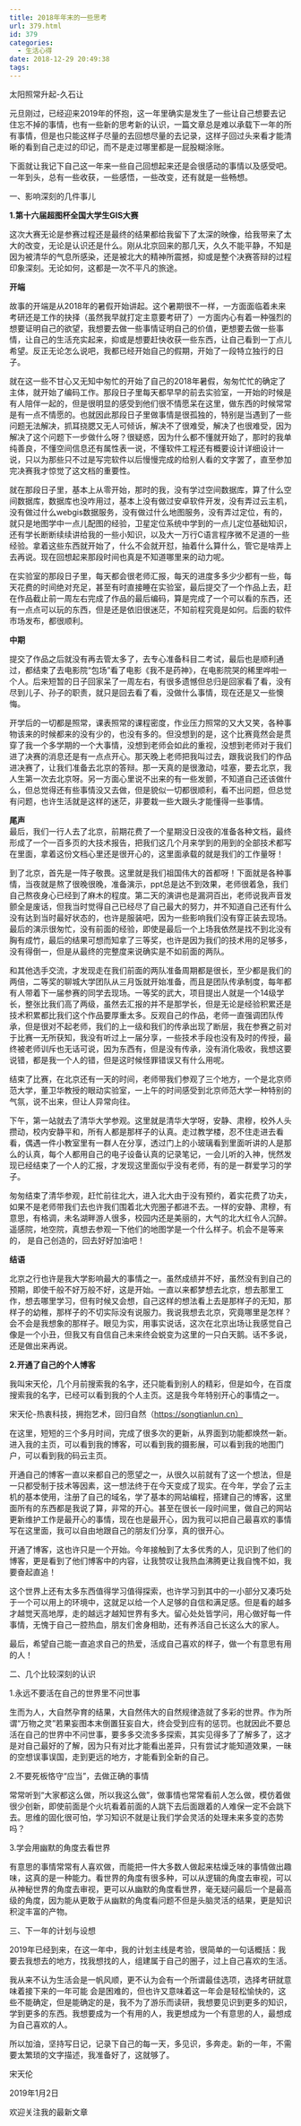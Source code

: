 ```yaml
---
title: 2018年年末的一些思考
url: 379.html
id: 379
categories:
  - 生活心得
date: 2018-12-29 20:49:38
tags:
---
```


太阳照常升起-久石让

元旦刚过，已经迎来2019年的怀抱，这一年里确实是发生了一些让自己想要去记住忘不掉的事情，也有一些新的思考新的认识，一篇文章总是难以承载下一年的所有事情，但是也只能这样子尽量的去回想尽量的去记录，这样子回过头来看才能清晰的看到自己走过的印记，而不是走过哪里都是一屁股糊涂账。

下面就让我记下自己这一年来一些自己回想起来还是会很感动的事情以及感受吧。一年到头，总有一些收获，一些感悟，一些改变，还有就是一些畅想。

一、影响深刻的几件事儿

**1.第十六届超图杯全国大学生GIS大赛**

这次大赛无论是参赛过程还是最终的结果都给我留下了太深的映像，给我带来了太大的改变，无论是认识还是什么。刚从北京回来的那几天，久久不能平静，不知是因为被清华的气息所感染，还是被北大的精神所震撼，抑或是整个决赛答辩的过程印象深刻。无论如何，这都是一次不平凡的旅途。

**开端**

故事的开端是从2018年的暑假开始讲起。这个暑期很不一样，一方面面临着未来考研还是工作的抉择（虽然我早就打定主意要考研了）一方面内心有着一种强烈的想要证明自己的欲望，我想要去做一些事情证明自己的价值，更想要去做一些事情，让自己的生活充实起来，抑或是想要赶快收获一些东西，让自己看到一丁点儿希望。反正无论怎么说吧，我都已经开始自己的假期，开始了一段特立独行的日子。

就在这一些不甘心又无知中匆忙的开始了自己的2018年暑假，匆匆忙忙的确定了主体，就开始了编码工作。那段日子里每天都早早的前去实验室，一开始的时候是有人陪伴一起的，但是很明显的感受到他们很不情愿呆在这里，做东西的时候常常是有一点不情愿的。也就因此那段日子里做事情是很孤独的，特别是当遇到了一些问题无法解决，抓耳挠腮又无人可倾诉，解决不了很难受，解决了也很难受，因为解决了这个问题下一步做什么呀？很疑惑，因为什么都不懂就开始了，那时的我单纯善良，不懂空间信息还有属性表一说，不懂软件工程还有概要设计详细设计一说，只以为那些只不过是写完软件以后慢慢完成的给别人看的文字罢了，直至参加完决赛我才惊觉了这文档的重要性。

就在那段日子里，基本上从零开始，那时的我，没有学过空间数据库，算了什么空间数据库，数据库也没咋用过，基本上没有做过安卓软件开发，没有弄过云主机，没有做过什么webgis数据服务，没有做过什么地图服务，没有弄过定位，有的，就只是地图学中一点儿配图的经验，卫星定位系统中学到的一点儿定位基础知识，还有学长断断续续讲给我的一些小知识，以及大一万行C语言程序微不足道的一些经验。拿着这些东西就开始了，什么不会就开怼，抽着什么算什么，管它是啥弄上去再说。现在回想起来那段时间也真是不知道哪里来的动力呢。

在实验室的那段日子里，每天都会很老师汇报，每天的进度多多少少都有一些，每天花费的时间绝对充足，甚至有时直接睡在实验室，最后提交了一个作品上去，赶在作品截止前一周左右完成了作品的最后编码，算是完成了一个可以看的东西，还有一点点可以玩的东西，但是还是依旧很迷茫，不知前程究竟是如何。后面的软件市场发布，都很顺利。

**中期**

提交了作品之后就没有再去管太多了，去专心准备科目二考试，最后也是顺利通过，都结束了去电影院“包场”看了电影《我不是药神》，在电影院哭的稀里哗啦一个人。后来短暂的日子回家呆了一周左右，有很多遗憾但总归是回家看了看，没有尽到儿子、孙子的职责，就只是回去看了看，没做什么事情，现在还是又一些懊悔。

开学后的一切都是照常，课表照常的课程密度，作业压力照常的又大又笑，各种事物该来的时候都来的没有少的，也没有多的。但没想到的是，这个比赛竟然会是贯穿了我一个多学期的一个大事情，没想到老师会如此的重视，没想到老师对于我们进了决赛的消息还是有一点点开心。那天晚上老师把我叫过去，跟我说我们的作品进决赛了，让我们准备去北京的答辩。那一天真的是很激动，哇塞，要去北京，我人生第一次去北京呀。另一方面心里说不出来的有一些发颤，不知道自己还该做什么，但总觉得还有些事情没又去做，但是貌似一切都很顺利，看不出问题，但总觉有问题，也许生活就是这样的迷茫，非要栽一些大跟头才能懂得一些事情。

**尾声**  
最后，我们一行人去了北京，前期花费了一个星期没日没夜的准备各种文档，最终形成了一个一百多页的大技术报告，把我们这几个月来学到的用到的全部技术都写在里面，拿着这份文档心里还是很开心的，这里面承载的就是我们的工作量呀！

到了北京，首先是一阵子敬畏。这里就是我们祖国伟大的首都呀！下面就是各种事情，当夜就是熬了很晚很晚，准备演示，ppt总是达不到效果，老师很着急，我们自己熬夜身心已经到了麻木的程度。第二天的演讲也是漏洞百出，老师说我声音发颤全是废话，但我当时觉得自己已经尽了自己最大的努力，并不知道自己还有什么没有达到当时最好状态的，也许是服装吧，因为一些影响我们没有穿正装去现场。最后的演示很匆忙，没有前面的经验，即使是最后一个上场我依然是找不到北没有胸有成竹，最后的结果可想而知拿了三等奖，也许是因为我们的技术用的足够多，没有得倒一，但是从最终的完整度来说确实是不如前面的两队。

和其他选手交流，才发现走在我们前面的两队准备周期都是很长，至少都是我们的两倍，二等奖的聊城大学团队从三月饭就开始准备，而且是团队传承制度，每年都有人带着下一届参赛的同学去现场。一等奖的武大，项目提出人就是一个14级学长，整张比我们高了两级，虽然去汇报的并不是那学长，但是无论是经验积累还是技术积累都比我们这个作品要厚重太多。反观自己的作品，老师一直强调团队传承，但是很对不起老师，我们的上一级和我们的传承出现了断层，我在参赛之前对于比赛一无所获知，我没有听过上一届分享，一些技术手段也没有及时的传授，最终被老师训斥也无话可说，因为东西有，但是没有传承，没有消化吸收，我想这要说错，都是我一个人的错，但是这时候怪罪错误又有什么用呢。

结束了比赛，在北京还有一天的时间，老师带我们参观了三个地方，一个是北京师范大学，董卫华教授的眼动实验室，一上午的时间感受到北京师范大学一种特别的气氛，说不出来，但让人异常向往。

下午，第一站就去了清华大学参观。这里就是清华大学呀，安静、肃穆，校外人头攒动，校内安静平和，所有人都是那样子的认真。走过教学楼，忍不住走进去看看，偶遇一件小教室里有一群人在分享，透过门上的小玻璃看到里面听讲的人是那么的认真，每个人都用自己的电子设备认真的记录笔记，一会儿听的入神，恍然发现已经结束了一个人的汇报，才发现这里面似乎没有老师，有的是一群爱学习的学子。

匆匆结束了清华参观，赶忙前往北大，进入北大由于没有预约，着实花费了功夫，如果不是老师带我们去也许我们围着北大兜圈子都进不去。一样的安静、肃穆，有意思，有格调，未名湖畔游人很多，校园内还是美丽的，大气的北大红令人沉醉。遥感院，地空院，真想去参观一下他们的地图学是一个什么样子。机会不是等来的， 是自己创造的，回去好好加油吧！

**结语**

北京之行也许是我大学影响最大的事情之一。虽然成绩并不好，虽然没有到自己的预期，即使千般不好万般不好，这是开始。一直以来都梦想去北京，想去那里工作，想去哪里学习，但有时候又会想，自己这样的想法看上去是那样子的无知，那样子的幼稚，那样子的不切实际没有说服力。我说我想去北京，究竟哪里是怎样？会不会是我想象的那样子。眼见为实，用事实说话，这次在北京出场让我感觉自己像是一个小丑，但我又有自信自己未来终会蜕变为这里的一只白天鹅。话不多说，还是做出来再说。

**2.开通了自己的个人博客**

我叫宋天伦，几个月前搜索我的名字，还只能看到别人的精彩，但是如今，在百度搜索我的名字，已经可以看到我的个人主页。这是我今年特别开心的事情之一。

宋天伦-热衷科技，拥抱艺术，回归自然（https://songtianlun.cn）

在这里，短短的三个多月时间，完成了很多次的更新，从界面到功能都焕然一新。进入我的主页，可以看到我的博客，可以看到我的摄影展，可以看到我的地图门户，可以看到我的码云主页。

开通自己的博客一直以来都自己的愿望之一，从很久以前就有了这一个想法，但是一只都受制于技术等因素，这一想法终于在今天变成了现实。在今年，学会了云主机的基本使用，注册了自己的域名，学了基本的网站编程，搭建自己的博客，这里面所有的东西都是我说了算，非常的开心。甚至在很长一段时间里，做自己的网站更新维护工作是最开心的事情，现在也是最开心，因为我可以把自己最喜欢的事情写在这里面，我可以自由地跟自己的朋友们分享，真的很开心。

开通了博客，这也许只是一个开始。今年接触到了太多优秀的人，见识到了他们的博客，更是看到了他们博客中的内容，让我赞叹让我热血沸腾更让我自愧不如，我要奋起直追！

这个世界上还有太多东西值得学习值得探索，也许学习到其中的一小部分又凑巧处于一个可以用上的环境中，这就足以给一个人足够的自信和满足感。但是看的越多才越觉天高地厚，走的越远才越知世界有多大。留心处处皆学问，用心做好每一件事情，无愧于自己一腔热血，朋友们舍身相助，还有养活自己长这么大的家人。

最后，希望自己能一直追求自己的热爱，活成自己喜欢的样子，做一个有意思有用的人！

二、几个比较深刻的认识

1.永远不要活在自己的世界里不问世事

生而为人，大自然孕育的结果，大自然伟大的自然规律造就了多彩的世界。作为所谓“万物之灵”若果妄图本末倒置狂妄自大，终会受到应有的惩罚。也就因此不要总活在自己的世界中不问世事，要多多交流多多探索，其实见得多了了解多了，这才是对自己最好的了解，因为只有对比才能看出差异，只有尝试才能知道效果，一昧的空想误事误国，走到更远的地方，才能看到全新的自己。

2.不要死板恪守“应当”，去做正确的事情

常常听到“大家都这么做，所以我这么做”，做事情也常常看前人怎么做，模仿着做很少创新，即使前面是个火坑看着前面的人跳下去后面跟着的人难保一定不会跳下去。思维的固化很可怕，学习知识不就是让我们学会灵活的处理未来多变的态势吗？

3.学会用幽默的角度去看世界

有意思的事情常常有人喜欢做，而能把一件大多数人做起来枯燥乏味的事情做出趣味，这真的是一种能力。看世界的角度有很多种，可以从逻辑的角度去审视，可以从神秘世界的角度去审视，更可以从幽默的角度看世界，毫无疑问最后一个是最高级的角度，因为能从更敢于从幽默的角度看问题不但是头脑灵活的结果，更是知识积淀丰富的产物。

三、下一年的计划与设想

2019年已经到来，在这一年中，我的计划主线是考验，很简单的一句话概括：我要去我想去的地方，找我想找的人，组建属于自己的圈子，过上自己喜欢的生活。

我从来不认为生活会是一帆风顺，更不认为会有一个所谓最佳选项，选择考研就意味着接下来的一年可能 会是困难的，但也许又意味着这一年会是轻松愉快的，这些不能确定，但是能确定的是，我不为了游乐而读研，我想要见识到更多的知识，学到更多的东西。我想要成为一个有用的人，我更想成为一个有意思的人，最想成为自己喜欢的人。

所以加油，坚持写日记，记录下自己的每一天，多见识，多奔走。新的一年，不需要太繁琐的文字描述，我准备好了，这就够了。

宋天伦

2019年1月2日

欢迎关注我的最新文章